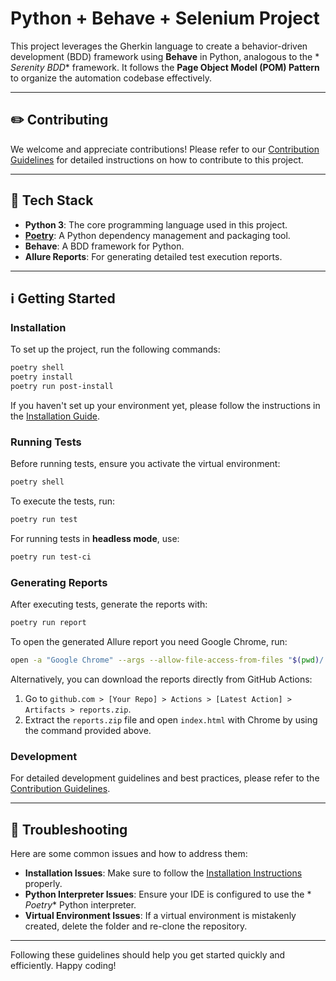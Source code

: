 # Python + Behave + Selenium Project

This project leverages the Gherkin language to create a behavior-driven
development (BDD) framework using **Behave** in Python, analogous to the *
*Serenity BDD** framework. It follows the **Page Object Model (POM) Pattern** to
organize the automation codebase effectively.

---

## ✏️ Contributing

We welcome and appreciate contributions! Please refer to
our [Contribution Guidelines](docs/CONTRIBUTE-python.md) for detailed
instructions on how to contribute to this project.

---

## 🧰 Tech Stack

- **Python 3**: The core programming language used in this project.
- **[Poetry](https://python-poetry.org)**: A Python dependency management and
  packaging tool.
- **Behave**: A BDD framework for Python.
- **Allure Reports**: For generating detailed test execution reports.

---

## ℹ️ Getting Started

### Installation

To set up the project, run the following commands:

```bash
poetry shell
poetry install
poetry run post-install
```

If you haven't set up your environment yet, please follow the instructions in
the [Installation Guide](docs/INSTALLATION.md).

### Running Tests

Before running tests, ensure you activate the virtual environment:

```bash
poetry shell
```

To execute the tests, run:

```bash
poetry run test
```

For running tests in **headless mode**, use:

```bash
poetry run test-ci
```

### Generating Reports

After executing tests, generate the reports with:

```bash
poetry run report
```

To open the generated Allure report you need Google Chrome, run:

```bash
open -a "Google Chrome" --args --allow-file-access-from-files "$(pwd)/.run/reports/allure/index.html"
```

Alternatively, you can download the reports directly from GitHub Actions:

1. Go
   to `github.com > [Your Repo] > Actions > [Latest Action] > Artifacts > reports.zip`.
2. Extract the `reports.zip` file and open `index.html` with Chrome by using the
   command provided above.

### Development

For detailed development guidelines and best practices, please refer to
the [Contribution Guidelines](docs/CONTRIBUTE-python.md).

---

## 🔧 Troubleshooting

Here are some common issues and how to address them:

- **Installation Issues**: Make sure to follow
  the [Installation Instructions](#installation) properly.
- **Python Interpreter Issues**: Ensure your IDE is configured to use the *
  *Poetry** Python interpreter.
- **Virtual Environment Issues**: If a virtual environment is mistakenly
  created, delete the folder and re-clone the repository.

---

Following these guidelines should help you get started quickly and efficiently.
Happy coding!
